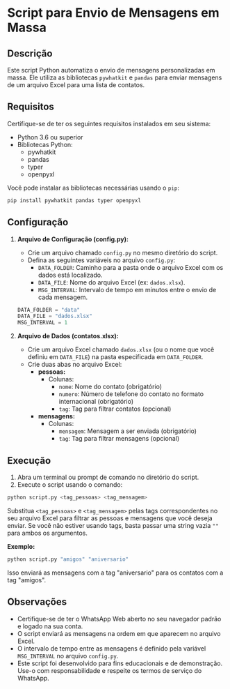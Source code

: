 # Script para Envio de Mensagens em Massa

## Descrição

Este script Python automatiza o envio de mensagens personalizadas em massa. Ele utiliza as bibliotecas `pywhatkit` e `pandas` para enviar mensagens de um arquivo Excel para uma lista de contatos.

## Requisitos

Certifique-se de ter os seguintes requisitos instalados em seu sistema:

- Python 3.6 ou superior
- Bibliotecas Python:
    - pywhatkit
    - pandas
    - typer
    - openpyxl

Você pode instalar as bibliotecas necessárias usando o `pip`:

```bash
pip install pywhatkit pandas typer openpyxl
```

## Configuração

1. **Arquivo de Configuração (config.py):**
   - Crie um arquivo chamado `config.py` no mesmo diretório do script.
   - Defina as seguintes variáveis no arquivo `config.py`:
     - `DATA_FOLDER`: Caminho para a pasta onde o arquivo Excel com os dados está localizado.
     - `DATA_FILE`: Nome do arquivo Excel (ex: `dados.xlsx`).
     - `MSG_INTERVAL`: Intervalo de tempo em minutos entre o envio de cada mensagem.


   ```python
   DATA_FOLDER = "data"
   DATA_FILE = "dados.xlsx"
   MSG_INTERVAL = 1
   ```

2. **Arquivo de Dados (contatos.xlsx):**
   - Crie um arquivo Excel chamado `dados.xlsx` (ou o nome que você definiu em `DATA_FILE`) na pasta especificada em `DATA_FOLDER`.
   - Crie duas abas no arquivo Excel:
      - **pessoas:**
          - Colunas:
              - `nome`: Nome do contato (obrigatório)
              - `numero`: Número de telefone do contato no formato internacional (obrigatório)
              - `tag`: Tag para filtrar contatos (opcional)
      - **mensagens:**
          - Colunas:
              - `mensagem`: Mensagem a ser enviada (obrigatório)
              - `tag`: Tag para filtrar mensagens (opcional)

## Execução

1. Abra um terminal ou prompt de comando no diretório do script.
2. Execute o script usando o comando:

```bash
python script.py <tag_pessoas> <tag_mensagem>
```

Substitua `<tag_pessoas>` e `<tag_mensagem>` pelas tags correspondentes no seu arquivo Excel para filtrar as pessoas e mensagens que você deseja enviar. Se você não estiver usando tags, basta passar uma string vazia `""` para ambos os argumentos.

**Exemplo:**

```bash
python script.py "amigos" "aniversario"
```

Isso enviará as mensagens com a tag "aniversario" para os contatos com a tag "amigos".

## Observações

- Certifique-se de ter o WhatsApp Web aberto no seu navegador padrão e logado na sua conta.
- O script enviará as mensagens na ordem em que aparecem no arquivo Excel.
- O intervalo de tempo entre as mensagens é definido pela variável `MSG_INTERVAL` no arquivo `config.py`.
- Este script foi desenvolvido para fins educacionais e de demonstração. Use-o com responsabilidade e respeite os termos de serviço do WhatsApp.
```